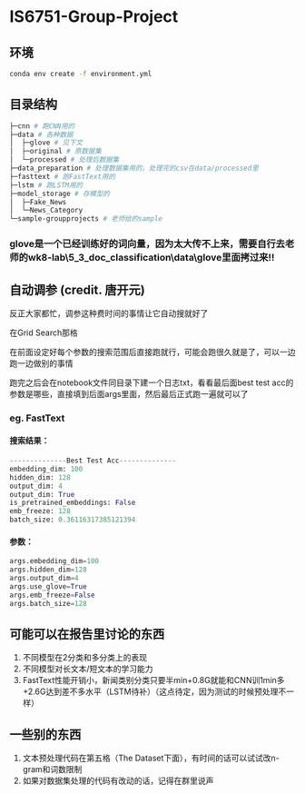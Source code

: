 # IS6751-Group-Project

## 环境
```sh
conda env create -f environment.yml
```
## 目录结构
```sh
├─cnn # 跑CNN用的
├─data # 各种数据
│  ├─glove # 见下文
│  ├─original # 原数据集
│  └─processed # 处理后数据集
├─data_preparation # 处理数据集用的，处理完的csv在data/processed里
├─fasttext # 跑FastText用的
├─lstm # 跑LSTM用的
├─model_storage # 存模型的
│  ├─Fake_News
│  └─News_Category
└─sample-groupprojects # 老师给的sample
```
### glove是一个已经训练好的词向量，因为太大传不上来，需要自行去老师的wk8-lab\5_3_doc_classification\data\glove里面拷过来!!

## 自动调参 (credit. 唐开元)
反正大家都忙，调参这种费时间的事情让它自动搜就好了

在Grid Search那格

在前面设定好每个参数的搜索范围后直接跑就行，可能会跑很久就是了，可以一边跑一边做别的事情

跑完之后会在notebook文件同目录下建一个日志txt，看看最后面best test acc的参数是哪些，直接填到后面args里面，然后最后正式跑一遍就可以了

### eg. FastText

#### 搜索结果：
```py
--------------Best Test Acc--------------
embedding_dim: 100
hidden_dim: 128
output_dim: 4
output_dim: True
is_pretrained_embeddings: False
emb_freeze: 128
batch_size: 0.36116317385121394
```
#### 参数：
```py
args.embedding_dim=100
args.hidden_dim=128
args.output_dim=4
args.use_glove=True
args.emb_freeze=False
args.batch_size=128
```

## 可能可以在报告里讨论的东西
1. 不同模型在2分类和多分类上的表现
2. 不同模型对长文本/短文本的学习能力
3. FastText性能开销小，新闻类别分类只要半min+0.8G就能和CNN训1min多+2.6G达到差不多水平（LSTM待补）（这点待定，因为测试的时候预处理不一样）

## 一些别的东西
1. 文本预处理代码在第五格（The Dataset下面），有时间的话可以试试改n-gram和词数限制
2. 如果对数据集处理的代码有改动的话，记得在群里说声